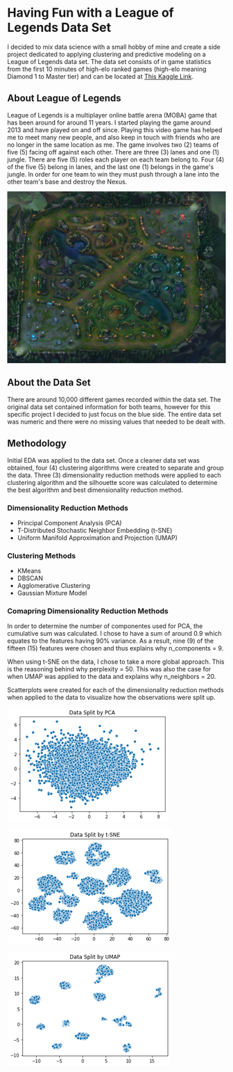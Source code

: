 # Having Fun with a League of Legends Data Set

I decided to mix data science with a small hobby of mine and create a side project dedicated to applying clustering and predictive modeling on a League of Legends data set. The data set consists of in game statistics from the first 10 minutes of high-elo ranked games (high-elo meaning Diamond 1 to Master tier) and can be located at [This Kaggle Link](https://www.kaggle.com/bobbyscience/league-of-legends-diamond-ranked-games-10-min).

## About League of Legends

League of Legends is a multiplayer online battle arena (MOBA) game that has been around for around 11 years. I started playing the game around 2013 and have played on and off since. Playing this video game has helped me to meet many new people, and also keep in touch with friends who are no longer in the same location as me. The game involves two (2) teams of five (5) facing off against each other. There are three (3) lanes and one (1) jungle. There are five (5) roles each player on each team belong to. Four (4) of the five (5) belong in lanes, and the last one (1) belongs in the game's jungle. In order for one team to win they must push through a lane into the other team's base and destroy the Nexus.

![Map](map.jpg)

## About the Data Set

There are around 10,000 different games recorded within the data set. The original data set contained information for both teams, however for this specific project I decided to just focus on the blue side. The entire data set was numeric and there were no missing values that needed to be dealt with. 

## Methodology

Initial EDA was applied to the data set. Once a cleaner data set was obtained, four (4) clustering algorithms were created to separate and group the data. Three (3) dimensionality reduction methods were applied to each clustering algorithm and the silhouette score was calculated to determine the best algorithm and best dimensionality reduction method.

### Dimensionality Reduction Methods

* Principal Component Analysis (PCA)
* T-Distributed Stochastic Neighbor Embedding (t-SNE)
* Uniform Manifold Approximation and Projection (UMAP)

### Clustering Methods

* KMeans
* DBSCAN
* Agglomerative Clustering
* Gaussian Mixture Model

### Comapring Dimensionality Reduction Methods 

In order to determine the number of componentes used for PCA, the cumulative sum was calculated. I chose to have a sum of around 0.9 which equates to the features having 90% variance. As a result, nine (9) of the fifteen (15) features were chosen and thus explains why n_components = 9. 

When using t-SNE on the data, I chose to take a more global approach. This is the reasoning behind why perplexity = 50. This was also the case for when UMAP was applied to the data and explains why n_neighbors = 20. 

Scatterplots were created for each of the dimensionality reduction methods when applied to the data to visualize how the observations were split up. 

![Plot](pca.png)

![Plot](tsne.png)

![Plot](umap.png)
